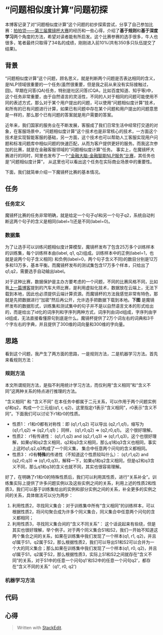 
# “问题相似度计算”问题初探

本博客记录了对“问题相似度计算”这个问题的初步探索尝试，分享了自己参加比赛：[拍拍贷——第三届魔镜杯大赛](https://www.ppdai.ai/mirror/goToMirrorDetail?mirrorId=1)的经历和一些心得，介绍了**基于规则**和**基于深度学习**两个角度的方法，希望对读者能有所启发。这个比赛参赛的选手很多，牛人也很多，笔者最终只取得了34名的成绩，刚刚进入前10%(共有350多只队伍提交了结果)。

## 背景
“问题相似度计算”这个问题，顾名思义，就是判断两个问题是否表达相同的含义，是NLP领域很重要的一个任务(虽然很重要，但是我之前从来没有实际接触过，囧)。早期在问答(QA)任务，特别是社区问答(CQA，比如百度知道、知乎等)中，这个任务非常重要，由于自然语言的灵活性，不同的人对于相同的问题可能使用不同的表述方式，那么对于某个用户提出的问题，可以使用“问题相似度计算”技术，和所有的已有问题进行计算，如果已有问题中存在某个问题和用户提出的问题意思是一样的，那么那个已有问题的答案就是用户需要的答案。

近年来，我们国家的服务业在不断发展，客服成了我们日常生活中经常打交道的对象，在客服场景中，“问题相似度计算”这个技术也是非常核心的技术，一方面这个技术是实现智能客服的基础，另一方面，这个技术也可以帮助人工客服实现用户问题和标准问题库中相似问题的快速匹配，从而为客户提供更好的服务。而我这次参加的比赛，就是在金融客服领域的“问题相似度计算”任务。 事实上，在魔镜杯大赛进行的同时，阿里也发布了一个[“金融大脑-金融智能NLP服务”比赛](https://dc.cloud.alipay.com/index#/topic/intro?id=3)，其任务也是“问题相似度计算”， 从这里也可以看出这个任务在实际商业场景中的重要性。

下面，我们就简单介绍一下魔镜杯比赛的基本情况。

## 任务

### 任务定义
魔镜杯比赛的任务非常明确，就是给定一个句子q1和另一个句子q2，系统自动判断这两个句子的含义是相同(label=1)还是不同(label=0)。

### 数据集

为了让选手可以训练问题相似度计算模型，魔镜杯发布了包含25万多个训练样本的训练集，每个训练样本由(label, q1, q2)组成。训练样本中的正例(label=1，也就是说两个句子含义相同) 和负例(label=0，两个句子含义不同)的数目分别是12万多和13万多，基本平衡。而魔镜杯发布的测试集包含17万多个样本，只给出了q1,q2，需要选手自动输出label。

对于这种比赛，数据保护是主办方要考虑的一个问题，不同的比赛风格不同，比如我[上一篇博客](https://limiao06.github.io/paddle-qiche.html)提到的汽车大师比赛，是利用虚拟化技术，数据放在云端上，无法下载到本地，因此也必须提供云端计算资源。而魔镜杯的方法我感觉非常有特色，那就是先把数据进行“加密”然后再公开，允许选手把数据下载到本地。**下图** 是魔镜杯发布的数据形式，训练集和测试集中的句子并不是以自然语言文本的形式给出的，而是给出了id化的词序列和字序列两种方式，词序列由词id组成，字序列由字id组成，无法直接看懂原句到底是什么。魔镜杯提供了2万个词左右的词典和3千个字左右的字典，并且提供了300维的词向量和300维的字向量。

## 思路
看到这个问题，我产生了两方面的思路，一是规则方法，二是机器学习方法。首先来看规则方法：

### 规则方法

本文所谓规则方法，是指不利用统计学习方法，而仅利用“含义相同”和“含义不同”这两种关系的特点进行推理的方法。

“含义相同” 和 “含义不同” 在本任务中都属于二元关系，可以作用于两个问题实例q1和q2，构成一个三元组(q1, r, q2)，这里指定r1表示“含义相同”，r0表示“含义不同”。下面我们可以讨论下r1和r0的性质。

* 性质1： r1和r0都有对称性：即 (q1,r1,q2) 可以导出 (q2,r1,q1)，缩写为 (q1,r1,q2) => (q2,r1,q1)； 同样， (q1,r0,q2) => (q2,r0,q1)。 这个很好理解。
* 性质2： r1有传递性：  (q1,r1,q2) and  (q2,r1,q3) => (q1,r1,q3)，这个也很好理解，如果q1和q2含义相同，q2和q3含义相同，那么q1和q3含义也相同，事实上这时q1,q2,q3构成了一个同义集， 集合中任意两个问句的含义都相同。
* 性质3： r0有**特殊**的传递性（不知道这个性质较叫什么）： (q1,r1,q2) and  (q2,r0,q3) => (q1,r0,q3)，解释一下，如果q1和q2含义相同，但是q2和q3含义不同，那么q1和q3的含义也就不同，其实也很容易理解。

好了，在明确了r1和r0的特殊性质后，我们可以利用其性质，进行“关系补全”。训练集实际上提供了许多问题实例以及这些实例之间的关系，利用上述的性质2和性质3，我们可以基于训练集给出的实例和部分实例之间的关系，补全更多的实例之间的关系，具体做法可以分为两步：

1. 利用性质2，寻找同义集合：对于训练集中所有“含义相同”的训练样本，可以根据性质2，将问句聚合成为许多个同义集合，同义集合中任意两个问句的含义都相同；
2. 利用性质3，寻找同义集合间的“含义不同关系”： 这个话说起来有些绕，但是其实也很好理解，举个例子。对于两个同义集合S1和S2，我们一开始不知道这两个集合之间的关系，如果在训练集中我们发现了一个样本(q1, r1, q2)，并且q1属于S1，q2属于S2，那么根据性质2，我们可以导出S1和S2可以合并为一个大的同义集合；那么如果在训练集中我们发现了一个样本(q1, r0, q2)，并且q1属于S1，q2属于S2，那么根据性质3，实际上S1和S2之间就存在“含义不同”的关系，对于S1中的任意一个问句q1'和S2中的任意一个问句q2'，都存在“含义不同的关系”（q1', r0, q2')

### 机器学习方法

## 代码

## 心得


> Written with [StackEdit](https://stackedit.io/).
<!--stackedit_data:
eyJoaXN0b3J5IjpbMTg4NTY5MDk1LDExODA2MDkyNzksLTE0ND
I2NDgxMzAsMTY1MDY1MDMxMywtMjgzNDUyODM3LC01MjkyMjQ5
MzBdfQ==
-->